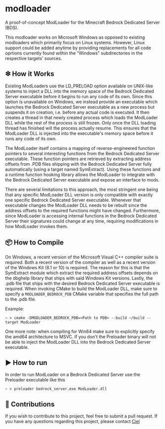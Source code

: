 # modloader
A proof-of-concept ModLoader for the Minecraft Bedrock Dedicated Server (BDS).

This modloader works on Microsoft Windows as opposed to existing modloaders which primarily focus on Linux systems. However, Linux support could be added anytime by providing replacements for all code oprtions currently found within the "Windows" subdirectories in the respective targets' sources.

## ❇ How it Works

Existing ModLoaders use the LD_PRELOAD option available on UNIX-like systems to inject a DLL into the memory space of the Bedrock Dedicated Server executable before it begins to run any code of its own. Since this option is unavailable on Windows, we instead provide an executable which launches the Bedrock Dedicated Server executable as a new process but suspends it on creation, i.e. before any actual code is executed. It then creates a thread in that newly created process which loads the ModLoader DLL while the rest of the process is still frozen. Only once the DLL loading thread has finished will the process actually resume. This ensures that the ModLoader DLL is injected into the executable's memory space before it runs any code of its own.

The ModLoader itself contains a mapping of reverse-engineered function pointers to several interesting functions from the Bedrock Dedicated Server executable. These function pointers are retrieved by extracting address offsets from .PDB files shipping with the Bedrock Dedicated Server fully automatically (using a target named SymExtract). Using these functions and a runtime function hooking library allows the ModLoader to integrate with the Bedrock Dedicated Server executable and expose an interface to mods.

There are several limitations to this approach, the most stringent one being that any specific ModLoader DLL version is only compatible with exactly one specific Bedrock Dedicated Server executable. Whenever that executable changes the ModLoader DLL needs to be rebuilt since the address offsets to the required functions might have changed. Furthermore, since ModLoader is accessing internal functions in the Bedrock Dedicated Server their signatures could change at any time, requiring modifications in how ModLoader invokes them.

## 📦 How to Compile

On Windows, a recent version of the Microsoft Visual C++ compiler suite is required. Both a recent version of the compiler as well as a recent version of the Windows Kit (8.1 or 10) is required. The reason for this is that the SymExtract module which extract the required address offsets depends on the dbghelp library that ships with said Windows Kit versions. Lastly, the .pdb file that ships with the desired Bedrock Dedicated Server executable is required. When invoking CMake to build the ModLoader DLL, make sure to specify a `MODLOADER_BEDROCK_PDB` CMake variable that specifies the full path to the .pdb file.

Example:
```
~ > cmake -DMODLOADER_BEDROCK_PDB=<Path to PDB> --build ~/build --target ModLoader
```

One more note: when compiling for Win64 make sure to explicitly specify the amd64 architecture to MSVC. If you don't the Preloader binary will not be able to inject the ModLoader DLL into the Bedrock Dedicated Server executable.

## ▶️ How to run

In order to run ModLoader on a Bedrock Dedicated Server use the Preloader executable like this
```
~ > preloader bedrock_server.exe ModLoader.dll
```

## 👥 Contributions

If you wish to contribute to this project, feel free to submit a pull request. If you have any questions regarding this project, please contact [Ciel](https://github.com/cieldeville)
